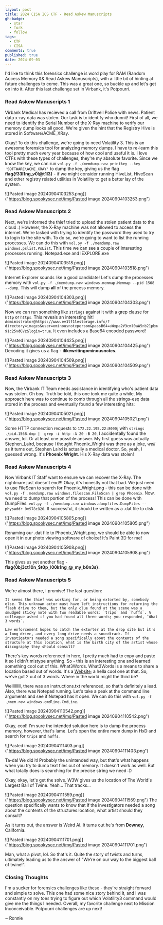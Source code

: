 ```yaml
---
layout: post
title: 2024 CISA ICS CTF - Read Askew Manuscripts
gh-badge:
  - star
  - fork
  - follow
tags:
  - CTF
  - CISA
comments: true
published: true
date: 2024-09-03
---
```

I'd like to think this forensics challenge is word play for RAM (Random Access Memory && Read Askew Manuscripts), with a little bit of hinting at future challenges to come. This was a great one, so buckle up and let's get on into it. After this last challenge set in Virbank, it's Potpourri.

### Read Askew Manuscripts 1
Virbank Medical has recieved a call from Driftveil Police with news. Patient data x-ray data was stolen. Our task is to identify who dunnit! First of all, we need to identify the Serial Number of the X-Ray machine to verify our memory dump looks all good. We're given the hint that the Registry Hive is stored in Software\\ACME_XRay.

Okay! To do this challenge, we're going to need Volatility 3. This is an awesome forensics tool for analyzing memory dumps. I have to re-learn this tool pretty much every year because of how cool and useful it is. I love CTFs with these types of challenges, they're my absolute favorite. Since we know the key, we can run ``vol.py -f ./memdump.raw printkey --key 'SOFTWARE\ACME_XRAY'`` to dump the key, giving us the flag **flag{f33l1ng_v0l@t1l3}** - if we might consider running HiveList, HiveScan and other registry related utilities in Volatility to get a better lay of the system.

![[Pasted image 20240904103253.png]]("https://blog.spookysec.net/img/Pasted image 20240904103253.png")

### Read Askew Manuscripts 2
Next, we're informed the thief tried to upload the stolen patient data to the cloud :( However, the X-Ray machine was not allowed to access the internet. We're tasked with trying to identify the password they used to try to login to the site with. To do so, we're going to want to list the running processes. We can do this with ``vol.py -f ./memdump.raw windows.pslist.PsList``. This time we can see a couple of interesting processes running. Notepad.exe and IEXPLORE.exe

![[Pasted image 20240904103518.png]]("https://blog.spookysec.net/img/Pasted image 20240904103518.png")

Internet Explorer sounds like a good candidate! Let's dump the processes memory with ``vol.py -f ./memdump.raw windows.memmap.Memmap --pid 1568 --dump``. This will dump **all** of the process memory.

![[Pasted image 20240904104303.png]]("https://blog.spookysec.net/img/Pasted image 20240904104303.png")

Now we can run something like ``strings`` against it with a grep clause for ``http`` or ``https``. This reveals an interesting hit! ``Administrator@https://www.ev1lf1lestorage.info/?directory=images&user=ominousnoteperson&passB64=aWxpa2V3cml0aW5nb21pbm91c25vdGVz&login=true``. It even includes a Base64 encoded password! 

![[Pasted image 20240904104425.png]]("https://blog.spookysec.net/img/Pasted image 20240904104425.png")
Decoding it gives us a flag - **ilikewritingominousnotes**.

![[Pasted image 20240904104509.png]]("https://blog.spookysec.net/img/Pasted image 20240904104509.png")
### Read Askew Manuscripts 3
Now, the Virbank IT Team needs assistance in identifying who's patient data was stolen. Oh boy. Truth be told, this one took me quite a while, My approach here was to continue to comb through all the strings-esq data stored in the process and eventually found a few interesting hits:

![[Pasted image 20240904105021.png]]("https://blog.spookysec.net/img/Pasted image 20240904105021.png")

Some HTTP connection requests to ``172.22.195.22:8000``; with ``strings ./pid.1568.dmp |  grep -i http -A 20 -B 20``, I accidentally found the answer, lol. Or at least one possible answer. My first guess was actually Stephen_Laird, because I thought Phoenix_Wright was there as a joke, *well* as it turns out, Stephen Laird is actually a medical doctor. So, yeah, I guessed wrong. It's **Phoenix Wright**. His X-Ray data was stolen!

### Read Askew Manuscripts 4
Now Virbank IT Staff want to ensure we can recover the X-Ray. The nightmare just doesn't end!!! Okay, it's honestly not that bad. We just need to use FileScan to search for Phoenix_Wright.png - this can be done with ``vol.py -f .memdump.raw windows.filescan.FileScan | grep Phoenix``. Now, we need to dump that portion of the process! This can be done with DumpFiles. ``vol.py -f ./memdump.raw windows.dumpfiles.DumpFiles --physaddr 0x978c820``.  If successful, it should be written as a .dat file to disk.

![[Pasted image 20240904105805.png]]("https://blog.spookysec.net/img/Pasted image 20240904105805.png")

Renaming our .dat file to Phoenix_Wright.png, we should be able to now open it in our photo viewing software of choice! It's Paint 3D for me!

![[Pasted image 20240904105908.png]]("https://blog.spookysec.net/img/Pasted image 20240904105908.png")

This gives us yet another flag - **flag{0bj3ct10n\_$t0p\_l00k1ng\_@\_my\_b0n3s}**. 
### Read Askew Manuscripts 5
We're almost there, I promise! The last question: 

```
It seems the thief was working for, or being extorted by, somebody else. This unknown actor must have left instructions for returning the flash drive to them, but the only clue found at the scene was a smudged sticky note with two readable words: `trips` and `huffs`. A colleague asked if you had found all three words; you responded, `What 3 words`.  
  
Law enforcement hopes to catch the extorter at the drop site but it's a long drive, and every long drive needs a soundtrack. If investigators needed a song specifically about the contents of the structure at this location, what is the birth city of the artist whose discography they should consult?
```

There's key words referenced in here, I pretty much had to copy and paste it so I didn't mistype anything. So - this is an interesting one and learned something cool out of this. What3Words. What3Words is a means to share a location based out of words. It's a [Website](https://what3words.com/); a hella cool one at that. So, we've got 2 out of 3 words. Where in the world might the third be?

Welllllllll, there was an instructions.txt referenced, so that's definitely a lead. Also, there was Notepad running. Let's take a peak at the command line arguments and see if Notepad has it open. We can do this with ``vol.py -f ./mem.raw windows.cmdline.CmdLine``.

![[Pasted image 20240904110542.png]]("https://blog.spookysec.net/img/Pasted image 20240904110542.png")

Okay, cool! I'm sure the intended solution here is to dump the process memory, however, that's lame. Let's open the entire mem dump in HxD and search for ``trips`` and ``huffs``.

![[Pasted image 20240904111403.png]]("https://blog.spookysec.net/img/Pasted image 20240904111403.png")

Ta-da! We did it! Probably the unintended way, but that's what happens when you try to dump text files out of memory. It doesn't work as well. But what totally does is searching for the precise string we need :D

Okay, okay, let's get the solve. W3W gives us the location of The World's Largest Ball of Twine. Yeah... That tracks...

![[Pasted image 20240904111559.png]]("https://blog.spookysec.net/img/Pasted image 20240904111559.png")
The question specifically wants to know that if the investigators needed a song about the contents of the structures location, what artist should they consult?

As it turns out, the answer is Weird Al. It turns out he's from **Downey**, California.

![[Pasted image 20240904111701.png]]("https://blog.spookysec.net/img/Pasted image 20240904111701.png")

Man, what a pivot, lol. So that's it. Quite the story of twists and turns, ultimately leading us to the answer of "We're on our way to the biggest ball of twine!".

### Closing Thoughts
I'm a sucker for forensics challenges like these - they're straight forward and simple to solve. This one had some nice story behind it, and I was constantly on my toes trying to figure out which Volatility3 command would give me the things I needed. Overall, my favorite challenge next to Mission Inconceivable. Potpourri challenges are up next!

~ Ronnie

